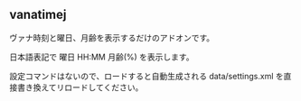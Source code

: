 ## vanatimej

ヴァナ時刻と曜日、月齢を表示するだけのアドオンです。

日本語表記で 曜日 HH:MM 月齢(%) を表示します。

設定コマンドはないので、ロードすると自動生成される data/settings.xml を直接書き換えてリロードしてください。
